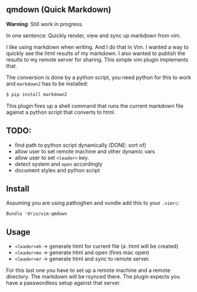 qmdown (Quick Markdown)
---

**Warning**: Still work in progress.

In one sentence: Quickly render, view and sync up markdown from vim.

I like using markdown when writing. And I do that in Vim. I wanted a way to
quickly see the html results of my markdown. I also wanted to publish the
results to my remote server for sharing. This simple vim plugin implements
that.

The conversion is done by a python script, you need python for this to work 
and `markdown2` has to be installed:

```sh
$ pip install markdown2
```

This plugin fires up a shell command that runs the current markdown file
against a python script that converts to html.


TODO:
---
  - find path to python script dynamically (DONE: sort of)
  - allow user to set remote machine and other dynamic vars
  - allow user to set `<leader>` key.
  - detect system and `open` accordingly
  - document styles and python script


Install
---

Assuming you are using pathoghen and vundle add this to your `.vimrc`:

`Bundle 'drio/vim-qmdown`

Usage
---

- `<leader>mh` → generate html for current file (a <name>.html will be created)
- `<leader>mo` → generate html and open (fires mac open)
- `<leader>mr` → generate html and sync to remote server.

For this last one you have to set up a remote machine and a remote directory.
The markdown will be rsynced there. The plugin expects you have a passwordless
setup against that server.


